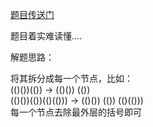 [题目传送门](https://leetcode.cn/problems/remove-outermost-parentheses/)


题目着实难读懂....  


解题思路：  

将其拆分成每一个节点，比如：  
(()())(()) -> (()())  (())  
(()())(())(()(()))  ->  (()()) (()) (()(()))    
每一个节点去除最外层的括号即可